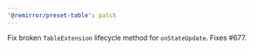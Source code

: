 ```yaml
---
'@remirror/preset-table': patch
---
```


Fix broken `TableExtension` lifecycle method for `onStateUpdate`. Fixes #677.
